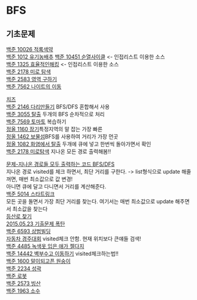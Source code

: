 # BFS  
## 기초문제
[백준 10026 적록색약](https://gist.github.com/theSUNYOUNG/68c29c8b9bf19d029f3c2fe60e88c213)  
[백준 1012 유기농배추](https://gist.github.com/theSUNYOUNG/1b655c8bbec7edcf132a5502b3bde1a3) 
[백준 10451 순열사이클](https://gist.github.com/theSUNYOUNG/7a7134de6ed3d0f874eee1cd5c5639ff) <- 인접리스트 이용한 소스   
[백준 1325 효율적인해킹](https://gist.github.com/theSUNYOUNG/cc2b3afd858493b1321bd1f0fbbee96b) <- 인접리스트 이용한 소스  
[백준 2178 미로 탐색](https://gist.github.com/theSUNYOUNG/4af79a09a74e3ceef8dd742d4b75210f)  
[백준 2583 영역 구하기](https://gist.github.com/theSUNYOUNG/ff11780f832571fdd81672134f91609d)  
[백준 7562 나이트의 이동](https://gist.github.com/theSUNYOUNG/8e52161230ef2b104187bab9319d2bf4)  


[치즈](https://gist.github.com/theSUNYOUNG/fb631620b4b37f25cc21bc19092a0b99)  
[백준 2146 다리만들기](https://gist.github.com/theSUNYOUNG/ac0d9b3ddc9640c7d92b36eee1b3e8c0) BFS/DFS 혼합해서 사용  
[백준 3055 탈출](https://gist.github.com/theSUNYOUNG/755d6dc17bc7a7916dc199a04d5cd54e) 두개의 BFS 순차적으로 처리     
[백준 7569 토마토](https://gist.github.com/theSUNYOUNG/adbd6793dba4e714ad26dd6f2da2b815) 복습하기   
[정올 1160 장기](https://gist.github.com/theSUNYOUNG/59201016754d939e74bed5aacb71deea)특정지역의 말 잡는 가장 빠른   
[정올 1462 보물섬](https://gist.github.com/theSUNYOUNG/63ff52f0ac6011c9a2afbc6799d4906e)BFS를 사용하여 거리가 가장 먼곳   
[정올 1082 화염에서 탈출](https://gist.github.com/theSUNYOUNG/3d5c4d1f42c43c593ebe294932fa0a66) 두개에 큐에 넣고 한번씩 돌아가면서 확인  
[백준 2178 미로탐색](https://gist.github.com/theSUNYOUNG/f47e7e1e14f439f46f37eb1069c70b7f) 지나온 모든 경로 출력해봄!!     

[문제-지나온 경로들 모두 출력하는 코드 BFS/DFS](https://gist.github.com/theSUNYOUNG/1168ef5bc5815a4639580abecf34273e)  
지나온 경로 visited를 체크 하면서, 최단 거리를 구한다. -> list형식으로 update 해줄꺼면, 매번 최소값으로 값 변경!  
아니면 큐에 달고 다니면서 거리를 계산해준다.  
[백준 5014 스타트링크](https://gist.github.com/theSUNYOUNG/53ca55c106ba00708a061ed28c8669e5)  
모든 곳을 돌면서 가장 최단 거리를 찾는다. 여기서는 매번 최소값으로 update 해주면서 최소값을 찾는다  
[등산로 찾기](https://gist.github.com/theSUNYOUNG/a6f1f7afcf9eb43e5ec63a19cfe881b4)  
[2015.05.23 기출문제 폭탄](https://gist.github.com/theSUNYOUNG/5e2fd83dad96bc8e2b07b7bffcf78f50)  
[백준 6593 상범빌딩](https://gist.github.com/theSUNYOUNG/8a7d479f4e43be910897b9c84e76493b)   
[자동차 경주대회](https://gist.github.com/theSUNYOUNG/93003b6aa9e4f4c413cb245a7884abff) visited체크 안함. 현재 위치보다 큰얘들 검색!  
[백준 4485 녹색옷 입은 애가 젤다지](https://gist.github.com/theSUNYOUNG/4956efe3e4a64eb6c678d3b6b7a5f19c)  
[백준 14442 벽부수고 이동하기](https://gist.github.com/theSUNYOUNG/bde3969e19d4db3871461c9ff1503579) visited체크하는법!!  
[백준 1600 말이되고픈 원숭이](https://gist.github.com/theSUNYOUNG/336e732cf3ba9a9a28cdab275c038b7a)  
[백준 2234 성곽](https://gist.github.com/theSUNYOUNG/ab44b35e65e6d68bbcdb5432c48a750b)   
[백준 로봇](https://gist.github.com/theSUNYOUNG/28b3d0478c4a1412786913b1c990a9c1)  
[백준 2573 빙산](https://gist.github.com/theSUNYOUNG/8c0e5e293f76e7279560ee8cca709e1e)  
[백준 1963 소수](https://gist.github.com/theSUNYOUNG/4d9dc5b40bbafcfc92ff980c0877a583)  





